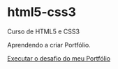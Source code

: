 # html5-css3
 Curso de HTML5 e CSS3

 Aprendendo a criar Portfólio.

<a href="https://github.com/pauloreducino/pauloreducino.github.io">Executar o desafio do meu Portfólio</a>
